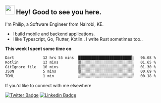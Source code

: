 <h2><img src="https://slackmojis.com/emojis/3643-cool-doge/download" width="30"/> Hey! Good to see you here.</h2>

<p>I'm Philip, a Software Engineer from Nairobi, KE. 

- I build mobile and backend applications.
- I like Typescript, Go, Flutter, Kotlin.. I write Rust sometimes too..</p>

**This week I spent some time on**
<!--START_SECTION:waka-->

```txt
Dart             12 hrs 55 mins  ████████████████████████░   96.08 %
Kotlin           13 mins         ▒░░░░░░░░░░░░░░░░░░░░░░░░   01.65 %
GitIgnore file   10 mins         ▒░░░░░░░░░░░░░░░░░░░░░░░░   01.30 %
JSON             5 mins          ▒░░░░░░░░░░░░░░░░░░░░░░░░   00.69 %
TOML             1 min           ░░░░░░░░░░░░░░░░░░░░░░░░░   00.18 %
```

<!--END_SECTION:waka-->

If you'd like to connect with me elsewhere

[![Twitter Badge](https://img.shields.io/badge/-Twitter-1ca0f1?style=flat-square&labelColor=1ca0f1&logo=twitter&logoColor=white&link=https://twitter.com/_diogorodrigues)](https://twitter.com/kimathiphil)  [![Linkedin Badge](https://img.shields.io/badge/-LinkedIn-blue?style=flat-square&logo=Linkedin&logoColor=white&link=https://www.linkedin.com/in/philip-kimathi-2604a9114/)](https://www.linkedin.com/in/philip-kimathi-2604a9114/)
